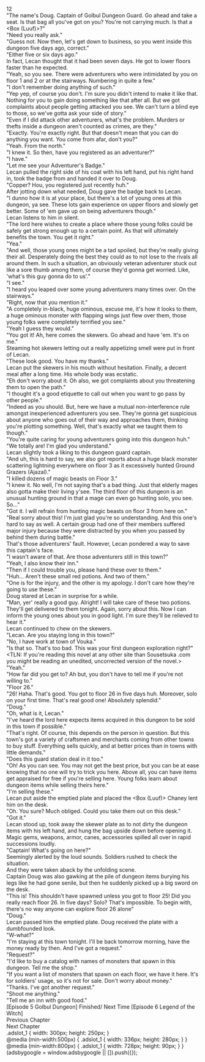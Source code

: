 12<br/>
"The name's Doug. Captain of Golbul Dungeon Guard. Go ahead and take a seat. Is that bag all you've got on you? You're not carrying much. Is that a <Box (Luuf)>?"<br/>
"Need you really ask."<br/>
"Guess not. Now then, let's get down to business, so you went inside this dungeon five days ago, correct."<br/>
"Either five or six days ago."<br/>
In fact, Lecan thought that it had been seven days. He got to lower floors faster than he expected.<br/>
"Yeah, so you see. There were adventurers who were intimidated by you on floor 1 and 2 or at the stairways. Numbering in quite a few."<br/>
"I don't remember doing anything of such."<br/>
"Yep yep, of course you don't. I'm sure you didn't intend to make it like that. Nothing for you to gain doing something like that after all. But we got complaints about people getting attacked you see. We can't turn a blind eye to those, so we've gotta ask your side of story."<br/>
"Even if I did attack other adventurers, what's the problem. Murders or thefts inside a dungeon aren't counted as crimes, are they."<br/>
"Exactly. You're exactly right. But that doesn't mean that you can do anything you want. You come from afar, don't you?"<br/>
"Yeah. From the north."<br/>
"I knew it. So then, have you registered as an adventurer?"<br/>
"I have."<br/>
"Let me see your Adventurer's Badge."<br/>
Lecan pulled the right side of his coat with his left hand, put his right hand in, took the badge from <Storage> and handed it over to Doug.<br/>
"Copper? Hou, you registered just recently huh."<br/>
After jotting down what needed, Doug gave the badge back to Lecan.<br/>
"I dunno how it is at your place, but there's a lot of young ones at this dungeon, ya see. These lots gain experience on upper floors and slowly get better. Some of 'em gave up on being adventurers though."<br/>
Lecan listens to him in silent.<br/>
"The lord here wishes to create a place where those young folks could be safely get strong enough up to a certain point. As that will ultimately benefits the town. You get it right."<br/>
"Yea."<br/>
"And well, those young ones might be a tad spoiled, but they're really giving their all. Desperately doing the best they could as to not lose to the rivals all around them. In such a situation, an obviously veteran adventurer stuck out like a sore thumb among them, of course they'd gonna get worried. Like, 'what's this guy gonna do to us'."<br/>
"I see."<br/>
"I heard you leaped over some young adventurers many times over. On the stairways."<br/>
"Right, now that you mention it."<br/>
"A completely in-black, huge ominous, excuse me, it's how it looks to them, a huge ominous monster with flapping wings just flew over them, those young folks were completely terrified you see."<br/>
"Yeah I guess they would."<br/>
"You got it! Ah, here comes the skewers. Go ahead and have 'em. It's on me."<br/>
Steaming hot skewers letting out a really appetizing smell were put in front of Lecan.<br/>
"These look good. You have my thanks."<br/>
Lecan put the skewers in his mouth without hesitation. Finally, a decent meal after a long time. His whole body was ecstatic.<br/>
"Eh don't worry about it. Oh also, we got complaints about you threatening them to open the path."<br/>
"I thought it's a good etiquette to call out when you want to go pass by other people."<br/>
"Indeed as you should. But, here we have a mutual non-interference rule amongst inexperienced adventurers you see. They're gonna get suspicious about anyone who goes out of their way and approaches them, thinking you're plotting something. Well, that's exactly what we taught them to though."<br/>
"You're quite caring for young adventurers going into this dungeon huh."<br/>
"We totally are! I'm glad you understand."<br/>
Lecan slightly took a liking to this dungeon guard captain.<br/>
"And uh, this is hard to say, we also got reports about a huge black monster scattering lightning everywhere on floor 3 as it excessively hunted Ground Grazers (Ajazal)."<br/>
"I killed dozens of magic beasts on Floor 3."<br/>
"I knew it. No well, I'm not saying that's a bad thing. Just that elderly mages also gotta make their living y'see. The third floor of this dungeon is an unusual hunting ground in that a mage can even go hunting solo, you see. So..."<br/>
"Got it. I will refrain from hunting magic beasts on floor 3 from here on."<br/>
"Real sorry about this! I'm just glad you're so understanding. And this one's hard to say as well. A certain group had one of their members suffered major injury because they were distracted by you when you passed by behind them during battle."<br/>
That's those adventurers' fault. However, Lecan pondered a way to save this captain's face.<br/>
"I wasn't aware of that. Are those adventurers still in this town?"<br/>
"Yeah, I also know their inn."<br/>
"Then if I could trouble you, please hand these over to them."<br/>
"Huh... Aren't these small red potions. And two of them."<br/>
"One is for the injury, and the other is my apology. I don't care how they're going to use these."<br/>
Doug stared at Lecan in surprise for a while.<br/>
"Man, yer' really a good guy. Alright! I will take care of these two potions. They'll get delivered to them tonight. Again, sorry about this. Now I can inform the young ones about you in good light. I'm sure they'll be relieved to hear it."<br/>
Lecan continued to chew on the skewers.<br/>
"Lecan. Are you staying long in this town?"<br/>
"No, I have work at town of Vouka."<br/>
"Is that so. That's too bad. This was your first dungeon exploration right?"<br/>
<TLN: If you're reading this novel at any other site than Sousetsuka .com you might be reading an unedited, uncorrected version of the novel.><br/>
"Yeah."<br/>
"How far did you get to? Ah but, you don't have to tell me if you're not willing to."<br/>
"Floor 26."<br/>
"26! Haha. That's good. You got to floor 26 in five days huh. Moreover, solo on your first time. That's real good one! Absolutely splendid."<br/>
"Doug."<br/>
"Oh, what is it, Lecan."<br/>
"I've heard the lord here expects items acquired in this dungeon to be sold in this town if possible."<br/>
"That's right. Of course, this depends on the person in question. But this town's got a variety of craftsmen and merchants coming from other towns to buy stuff. Everything sells quickly, and at better prices than in towns with little demands."<br/>
"Does this guard station deal in it too."<br/>
"Oh! As you can see. You may not get the best price, but you can be at ease knowing that no one will try to trick you here. Above all, you can have items get appraised for free if you're selling here. Young folks learn about dungeon items while selling theirs here."<br/>
"I'm selling these."<br/>
Lecan put aside the emptied plate and placed the <Box (Luuf)> Chaney lent him on the desk.<br/>
"Oh. You sure? Much obliged. Could you take them out on this desk."<br/>
"Got it."<br/>
Lecan stood up, took away the skewer plate as to not dirty the dungeon items with his left hand, and hung the bag upside down before opening it.<br/>
Magic gems, weapons, armor, canes, accessories spilled all over in rapid successions loudly.<br/>
"Captain! What's going on here?"<br/>
Seemingly alerted by the loud sounds. Soldiers rushed to check the situation.<br/>
And they were taken aback by the unfolding scene.<br/>
Captain Doug was also gawking at the pile of dungeon items burying his legs like he had gone senile, but then he suddenly picked up a big sword on the desk.<br/>
"This is! This shouldn't have spawned unless you got to floor 25! Did you really reach floor 26. In five days? Solo? That's impossible. To begin with, there's no way anyone can explore floor 26 alone"<br/>
"Doug."<br/>
Lecan passed him the emptied plate. Doug received the plate with a dumbfounded look.<br/>
"W-what?"<br/>
"I'm staying at this town tonight. I'll be back tomorrow morning, have the money ready by then. And I've got a request."<br/>
"Request?"<br/>
"I'd like to buy a catalog with names of monsters that spawn in this dungeon. Tell me the shop."<br/>
"If you want a list of monsters that spawn on each floor, we have it here. It's for soldiers' usage, so it's not for sale. Don't worry about money."<br/>
"Thanks. I've got another request."<br/>
"Shoot me anything."<br/>
"Tell me an inn with good food."<br/>
[Episode 5 Golbul Dungeon] Finished/ Next Time [Episode 6 Legend of the Witch]<br/>
Previous Chapter<br/>
Next Chapter <br/>
.adslot_1 { width: 300px; height: 250px; }<br/>
@media (min-width:500px) { .adslot_1 { width: 336px; height: 280px; } }<br/>
@media (min-width:800px) { .adslot_1 { width: 728px; height: 90px; } }<br/>
(adsbygoogle = window.adsbygoogle || []).push({});<br/>
